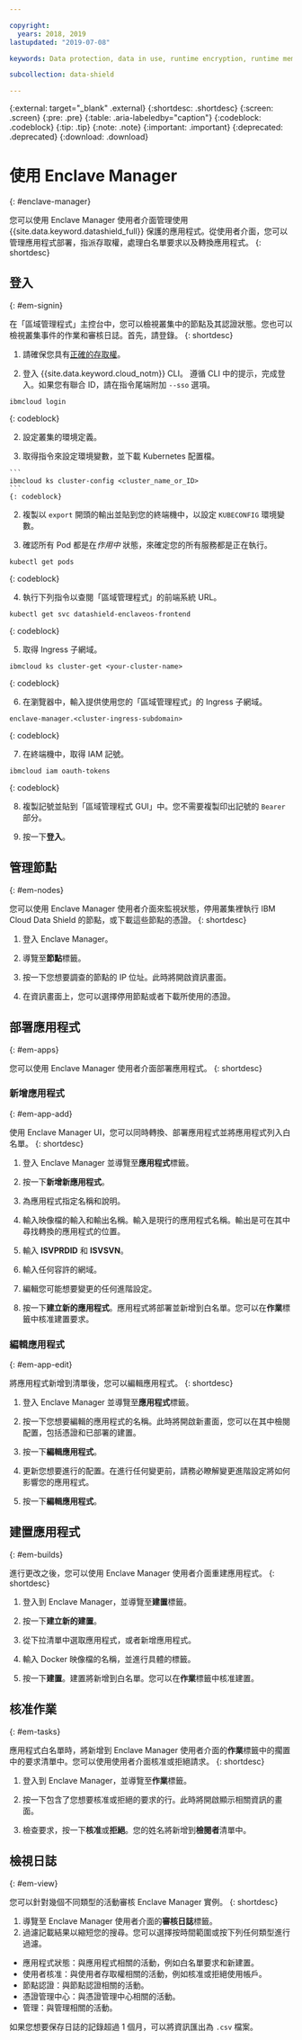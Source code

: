 ```yaml
---

copyright:
  years: 2018, 2019
lastupdated: "2019-07-08"

keywords: Data protection, data in use, runtime encryption, runtime memory encryption, encrypted memory, Intel SGX, software guard extensions, Fortanix runtime encryption

subcollection: data-shield

---
```


{:external: target="_blank" .external}
{:shortdesc: .shortdesc}
{:screen: .screen}
{:pre: .pre}
{:table: .aria-labeledby="caption"}
{:codeblock: .codeblock}
{:tip: .tip}
{:note: .note}
{:important: .important}
{:deprecated: .deprecated}
{:download: .download}

# 使用 Enclave Manager
{: #enclave-manager}

您可以使用 Enclave Manager 使用者介面管理使用 {{site.data.keyword.datashield_full}} 保護的應用程式。從使用者介面，您可以管理應用程式部署，指派存取權，處理白名單要求以及轉換應用程式。
{: shortdesc}


## 登入
{: #em-signin}

在「區域管理程式」主控台中，您可以檢視叢集中的節點及其認證狀態。您也可以檢視叢集事件的作業和審核日誌。首先，請登錄。
{: shortdesc}

1. 請確保您具有[正確的存取權](/docs/services/data-shield?topic=data-shield-access)。

1. 登入 {{site.data.keyword.cloud_notm}} CLI。
    遵循 CLI 中的提示，完成登入。如果您有聯合 ID，請在指令尾端附加 `--sso` 選項。

  ```
  ibmcloud login
  ```
  {: codeblock}

2. 設定叢集的環境定義。

  1. 取得指令來設定環境變數，並下載 Kubernetes 配置檔。

    ```
    ibmcloud ks cluster-config <cluster_name_or_ID>
    ```
    {: codeblock}

  2. 複製以 `export` 開頭的輸出並貼到您的終端機中，以設定 `KUBECONFIG` 環境變數。

3. 確認所有 Pod 都是在*作用中* 狀態，來確定您的所有服務都是正在執行。

  ```
  kubectl get pods
  ```
  {: codeblock}

4. 執行下列指令以查閱「區域管理程式」的前端系統 URL。

  ```
  kubectl get svc datashield-enclaveos-frontend
  ```
  {: codeblock}

5. 取得 Ingress 子網域。

  ```
  ibmcloud ks cluster-get <your-cluster-name>
  ```
  {: codeblock}

6. 在瀏覽器中，輸入提供使用您的「區域管理程式」的 Ingress 子網域。

  ```
  enclave-manager.<cluster-ingress-subdomain>
  ```
  {: codeblock}

7. 在終端機中，取得 IAM 記號。

  ```
ibmcloud iam oauth-tokens
```
  {: codeblock}

8. 複製記號並貼到「區域管理程式 GUI」中。您不需要複製印出記號的 `Bearer` 部分。

9. 按一下**登入**。






## 管理節點
{: #em-nodes}

您可以使用 Enclave Manager 使用者介面來監視狀態，停用叢集裡執行 IBM Cloud Data Shield 的節點，或下載這些節點的憑證。
{: shortdesc}


1. 登入 Enclave Manager。

2. 導覽至**節點**標籤。

3. 按一下您想要調查的節點的 IP 位址。此時將開啟資訊畫面。

4. 在資訊畫面上，您可以選擇停用節點或者下載所使用的憑證。




## 部署應用程式
{: #em-apps}

您可以使用 Enclave Manager 使用者介面部署應用程式。
{: shortdesc}


### 新增應用程式
{: #em-app-add}

使用 Enclave Manager UI，您可以同時轉換、部署應用程式並將應用程式列入白名單。
{: shortdesc}

1. 登入 Enclave Manager 並導覽至**應用程式**標籤。

2. 按一下**新增新應用程式**。

3. 為應用程式指定名稱和說明。

4. 輸入映像檔的輸入和輸出名稱。輸入是現行的應用程式名稱。輸出是可在其中尋找轉換的應用程式的位置。

5. 輸入 **ISVPRDID** 和 **ISVSVN**。

6. 輸入任何容許的網域。

7. 編輯您可能想要變更的任何進階設定。

8. 按一下**建立新的應用程式**。應用程式將部署並新增到白名單。您可以在**作業**標籤中核准建置要求。




### 編輯應用程式
{: #em-app-edit}

將應用程式新增到清單後，您可以編輯應用程式。
{: shortdesc}


1. 登入 Enclave Manager 並導覽至**應用程式**標籤。

2. 按一下您想要編輯的應用程式的名稱。此時將開啟新畫面，您可以在其中檢閱配置，包括憑證和已部署的建置。

3. 按一下**編輯應用程式**。

4. 更新您想要進行的配置。在進行任何變更前，請務必瞭解變更進階設定將如何影響您的應用程式。

5. 按一下**編輯應用程式**。


## 建置應用程式
{: #em-builds}

進行更改之後，您可以使用 Enclave Manager 使用者介面重建應用程式。
{: shortdesc}

1. 登入到 Enclave Manager，並導覽至**建置**標籤。

2. 按一下**建立新的建置**。

3. 從下拉清單中選取應用程式，或者新增應用程式。

4. 輸入 Docker 映像檔的名稱，並進行具體的標籤。 

5. 按一下**建置**。建置將新增到白名單。您可以在**作業**標籤中核准建置。



## 核准作業
{: #em-tasks}

應用程式白名單時，將新增到 Enclave Manager 使用者介面的**作業**標籤中的擱置中的要求清單中。您可以使用使用者介面核准或拒絕請求。
{: shortdesc}

1. 登入到 Enclave Manager，並導覽至**作業**標籤。

2. 按一下包含了您想要核准或拒絕的要求的行。此時將開啟顯示相關資訊的畫面。

3. 檢查要求，按一下**核准**或**拒絕**。您的姓名將新增到**檢閱者**清單中。


## 檢視日誌
{: #em-view}

您可以針對幾個不同類型的活動審核 Enclave Manager 實例。
{: shortdesc}

1. 導覽至 Enclave Manager 使用者介面的**審核日誌**標籤。
2. 過濾記載結果以縮短您的搜尋。您可以選擇按時間範圍或按下列任何類型進行過濾。

  * 應用程式狀態：與應用程式相關的活動，例如白名單要求和新建置。
  * 使用者核准：與使用者存取權相關的活動，例如核准或拒絕使用帳戶。
  * 節點認證：與節點認證相關的活動。
  * 憑證管理中心：與憑證管理中心相關的活動。
  * 管理：與管理相關的活動。 

如果您想要保存日誌的記錄超過 1 個月，可以將資訊匯出為 `.csv` 檔案。

